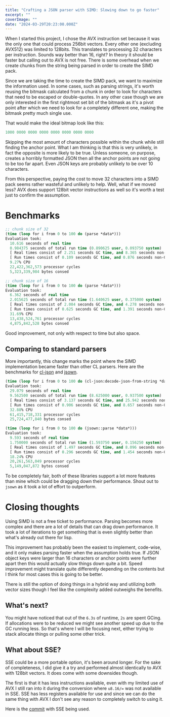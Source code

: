 ```yaml
---
title: "Crafting a JSON parser with SIMD: Slowing down to go faster"
excerpt: ""
coverImage: ""
date: "2024-03-29T20:23:00.000Z"
---
```


When I started this project, I chose the AVX instruction set because it was the only one that could process 256bit vectors. Every other one (excluding AVX512) was limited to 128bits. This translates to processing 32 characters per instruction. Sounds way better than 16, right? In theory it should be faster but calling out to AVX is not free. There is some overhead when we create chunks from the string being parsed in order to create the SIMD pack.

Since we are taking the time to create the SIMD pack, we want to maximize the information used. In some cases, such as parsing strings, it's worth reusing the bitmask calculated from a chunk in order to look for characters that need to be escaped or double-quotes. In any other case though we are only interested in the first rightmost set bit of the bitmask as it's a pivot point after which we need to look for a completely different one, making the bitmask pretty much single use.

That would make the ideal bitmap look like this:

```lisp
1000 0000 0000 0000 0000 0000 0000 0000
```

Skipping the most amount of characters possible within the chunk while still finding the anchor point. What I am thinking is that this is very unlikely, in fact the opposite is more likely to be true. Unless someone, on purpose, creates a horribly formatted JSON then all the anchor points are not going to be too far apart. Even JSON keys are probably unlikely to be over 10 characters.

From this perspective, paying the cost to move 32 characters into a SIMD pack seems rather wasteful and unlikely to help. Well, what if we moved less? AVX does support 128bit vector instructions as well so it's worth a test just to confirm the assumption.

# Benchmarks

```lisp
;; chunk size of 32
(time (loop for i from 0 to 100 do (parse *data*)))
Evaluation took:
  10.616 seconds of real time
  0.984375 seconds of total run time (0.890625 user, 0.093750 system)
  [ Real times consist of 2.251 seconds GC time, and 8.365 seconds non-GC time. ]
  [ Run times consist of 0.109 seconds GC time, and 0.876 seconds non-GC time. ]
  9.27% CPU
  22,422,362,573 processor cycles
  5,323,339,984 bytes consed

;; chunk size of 16
(time (loop for i from 0 to 100 do (parse *data*)))
Evaluation took:
  6.362 seconds of real time
  2.015625 seconds of total run time (1.640625 user, 0.375000 system)
  [ Real times consist of 2.084 seconds GC time, and 4.278 seconds non-GC time. ]
  [ Run times consist of 0.625 seconds GC time, and 1.391 seconds non-GC time. ]
  31.69% CPU
  13,438,524,761 processor cycles
  4,875,842,528 bytes consed
```

Good improvement, not only with respect to time but also space.

## Comparing to standard parsers

More importantly, this change marks the point where the SIMD implementation became faster than other CL parsers. Here are the benchmarks for [cl-json](https://github.com/hankhero/cl-json) and [jsown](https://github.com/madnificent/jsown).

```lisp
(time (loop for i from 0 to 100 do (cl-json:decode-json-from-string *data*)))
Evaluation took:
  29.079 seconds of real time
  9.562500 seconds of total run time (8.625000 user, 0.937500 system)
  [ Real times consist of 3.137 seconds GC time, and 25.942 seconds non-GC time. ]
  [ Run times consist of 0.906 seconds GC time, and 8.657 seconds non-GC time. ]
  32.88% CPU
  61,415,718,331 processor cycles
  25,724,477,840 bytes consed

(time (loop for i from 0 to 100 do (jsown::parse *data*)))
Evaluation took:
  9.593 seconds of real time
  1.750000 seconds of total run time (1.593750 user, 0.156250 system)
  [ Real times consist of 1.497 seconds GC time, and 8.096 seconds non-GC time. ]
  [ Run times consist of 0.296 seconds GC time, and 1.454 seconds non-GC time. ]
  18.24% CPU
  20,261,563,049 processor cycles
  5,149,047,872 bytes consed
```

To be completely fair, both of these libraries support a lot more features than mine which could be dragging down their performance. Shout out to `jsown` as it took a lot of effort to outperform.

# Closing thoughts

Using SIMD is not a free ticket to performance. Parsing becomes more complex and there are a lot of details that can drag down performance. It took a lot of iterations to get something that is even slightly better than what's already out there for lisp.

This improvement has probably been the easiest to implement, code-wise, and it only makes parsing faster when the assumption holds true. If JSON object keys were larger than 16 characters or anchor points were further apart then this would actually slow things down quite a bit. Speed improvement might translate quite differently depending on the contents but I think for most cases this is going to be better.

There is still the option of doing things in a hybrid way and utilizing both vector sizes though I feel like the complexity added outweighs the benefits.

## What's next?

You might have noticed that out of the `6.3s` of runtime, `2s` are spent GCing. If allocations were to be reduced we might see another speed up due to the GC running less. So that's where I will be focusing next, either trying to stack allocate things or pulling some other trick.

## What about SSE?

SSE could be a more portable option, it's been around longer. For the sake of completeness, I did give it a try and performed almost identically to AVX with 128bit vectors. It does come with some downsides though.

The first is that it has less instructions available, even with my limited use of AVX I still ran into it during the conversion where `u8.16/=` was not available in SSE. SSE has less registers available for use and since we can do the same thing with AVX I don't see any reason to completely switch to using it.

Here is the [commit](https://github.com/Khepu/jsoon/commit/77b5ca80209b5181870bdeb3c9e3d3ad985e1e8b) with SSE being used.
